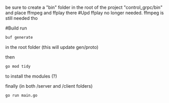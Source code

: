 be sure to create a "bin" folder in the root of the project "control_grpc/bin" and place ffmpeg and ffplay there
#Upd
ffplay no longer needed. ffmpeg is still needed tho

#Build
run
```bash
buf generate
```
in the root folder (this will update gen/proto)

then
```bash
go mod tidy
```
to install the modules (?)

finally (in both /server and /client folders)
```bash
go run main.go
```
